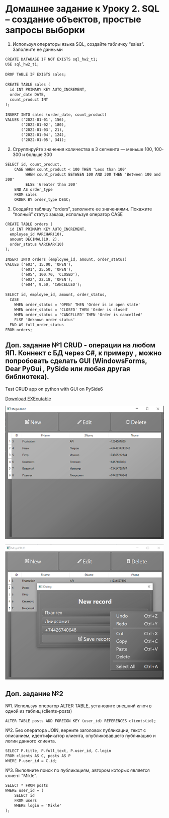 # Домашнее задание к Уроку 2. SQL – создание объектов, простые запросы выборки

1. Используя операторы языка SQL, создайте табличку “sales”. Заполните ее данными
```
CREATE DATABASE IF NOT EXISTS sql_hw2_t1;
USE sql_hw2_t1;

DROP TABLE IF EXISTS sales;

CREATE TABLE sales (
  id INT PRIMARY KEY AUTO_INCREMENT,
  order_date DATE,
  count_product INT
);

INSERT INTO sales (order_date, count_product)
VALUES ('2022-01-01', 156),
       ('2022-01-02', 180),
       ('2022-01-03', 21),
       ('2022-01-04', 124),
       ('2022-01-05', 341);
```
2. Сгруппируйте значения количества в 3 сегмента — меньше 100, 100-300 и больше 300
```
SELECT id, count_product,
	CASE WHEN count_product < 100 THEN 'Less than 100'
		 WHEN count_product BETWEEN 100 AND 300 THEN 'Between 100 and 300'
		 ELSE 'Greater than 300'
	END AS order_type
    FROM sales
    ORDER BY order_type DESC;
```
3. Создайте таблицу “orders”, заполните ее значениями. Покажите “полный” статус заказа, используя оператор CASE
```
CREATE TABLE orders (
  id INT PRIMARY KEY AUTO_INCREMENT,
  employee_id VARCHAR(10),
  amount DECIMAL(10, 2),
  order_status VARCHAR(10)
);

INSERT INTO orders (employee_id, amount, order_status)
VALUES ('e03', 15.00, 'OPEN'),
       ('e01', 25.50, 'OPEN'),
       ('e05', 100.70, 'CLOSED'),
       ('e02', 22.18, 'OPEN'),
       ('e04', 9.50, 'CANCELLED');

SELECT id, employee_id, amount, order_status, 
  CASE 
    WHEN order_status = 'OPEN' THEN 'Order is in open state'
    WHEN order_status = 'CLOSED' THEN 'Order is closed'
    WHEN order_status = 'CANCELLED' THEN 'Order is cancelled'
    ELSE 'Unknown order status'
  END AS full_order_status
FROM orders;
```
## Доп. задание №1 CRUD - операции на любом ЯП. Коннект с БД через С#, к примеру , можно попробовать сделать GUI (WindowsForms, Dear PyGui , PySide или любая другая библиотека).

Test CRUD app on python with GUI on PySide6

[Download EXEcutable](megacrud.exe)

[![Общий вид](./assets/overview.png)](./assets/overview.png)

[![Добавление](./assets/new_record.png)](./assets/new_record.png)

## Доп. задание №2

№1. Используя оператор ALTER TABLE, установите внешний ключ в одной
из таблиц (clients-posts)
```
ALTER TABLE posts ADD FOREIGN KEY (user_id) REFERENCES clients(id);
```
№2. Без оператора JOIN, верните заголовок публикации, текст с описанием, идентификатор клиента, опубликовавшего публикацию и логин данного клиента.
```
SELECT P.title, P.full_text, P.user_id, C.login
FROM clients AS C, posts AS P
WHERE P.user_id = C.id;
```
№3. Выполните поиск по публикациям, автором которых является клиент "Mikle".
```
SELECT * FROM posts
WHERE user_id = (
    SELECT id
    FROM users
    WHERE login = 'Mikle'
);
```
